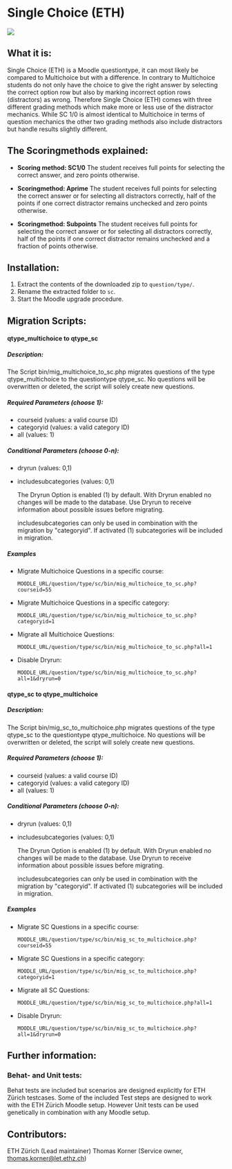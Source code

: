 # Single Choice (ETH)

![](https://github.com/ethz-let/moodle-qtype_sc/actions/workflows/moodle-ci.yml/badge.svg)

## What it is:
Single Choice (ETH) is a Moodle questiontype, it can most likely be compared to Multichoice but with a difference. In contrary to Multichoice students do not only have the choice to give the right answer by selecting the correct option row but also by marking incorrect option rows (distractors) as wrong. Therefore Single Choice (ETH) comes with three different grading methods which make more or less use of the distractor mechanics. While SC 1/0 is almost identical to Multichoice in terms of question mechanics the other two grading methods also include distractors but handle results slightly different.

## The Scoringmethods explained:
- **Scoring method: SC1/0**
   The student receives full points for selecting the correct answer, and zero points otherwise.

- **Scoringmethod: Aprime**
   The student receives full points for selecting the correct answer or for selecting all distractors correctly, half of the points if one correct distractor remains unchecked and zero points otherwise.
  
- **Scoringmethod: Subpoints**
   The student receives full points for selecting the correct answer or for selecting all distractors correctly, half of the points if one correct distractor remains unchecked and a fraction of points otherwise.

## Installation:
1. Extract the contents of the downloaded zip to `question/type/`.
1. Rename the extracted folder to `sc`.
1. Start the Moodle upgrade procedure.

## Migration Scripts:

#### qtype_multichoice to qtype_sc
##### Description:
The Script bin/mig_multichoice_to_sc.php migrates questions of the type 
qtype_multichoice to the questiontype qtype_sc. No questions will 
be overwritten or deleted, the script will solely create new questions.

##### Required Parameters (choose 1):
 - courseid (values: a valid course ID)
 - categoryid (values: a valid category ID)
 - all (values: 1)

##### Conditional Parameters (choose 0-n):
 - dryrun (values: 0,1)
 - includesubcategories (values: 0,1)

    The Dryrun Option is enabled (1) by default.
    With Dryrun enabled no changes will be made to the database.
    Use Dryrun to receive information about possible issues before 
    migrating.

    includesubcategories can only be used in combination with the
    migration by "categoryid".
    If activated (1) subcategories will be included in migration.

##### Examples

 - Migrate Multichoice Questions in a specific course:
   ```
   MOODLE_URL/question/type/sc/bin/mig_multichoice_to_sc.php?courseid=55
   ```
 - Migrate Multichoice Questions in a specific category:
   ```
   MOODLE_URL/question/type/sc/bin/mig_multichoice_to_sc.php?categoryid=1
   ```
 - Migrate all Multichoice Questions:
    ```
   MOODLE_URL/question/type/sc/bin/mig_multichoice_to_sc.php?all=1
   ```
 - Disable Dryrun:
   ```
   MOODLE_URL/question/type/sc/bin/mig_multichoice_to_sc.php?all=1&dryrun=0
   ```
   
#### qtype_sc to qtype_multichoice
##### Description:
The Script bin/mig_sc_to_multichoice.php migrates questions of the type 
qtype_sc to the questiontype qtype_multichoice. No questions will be overwritten 
or deleted, the script will solely create new questions.

##### Required Parameters (choose 1):
 - courseid (values: a valid course ID)
 - categoryid (values: a valid category ID)
 - all (values: 1)

##### Conditional Parameters (choose 0-n):
 - dryrun (values: 0,1)
 - includesubcategories (values: 0,1)

    The Dryrun Option is enabled (1) by default.
    With Dryrun enabled no changes will be made to the database.
    Use Dryrun to receive information about possible issues before 
    migrating.

    includesubcategories can only be used in combination with the
    migration by "categoryid".
    If activated (1) subcategories will be included in migration.

##### Examples

 - Migrate SC Questions in a specific course:
   ```
   MOODLE_URL/question/type/sc/bin/mig_sc_to_multichoice.php?courseid=55
   ```
 - Migrate SC Questions in a specific category:
   ```
   MOODLE_URL/question/type/sc/bin/mig_sc_to_multichoice.php?categoryid=1
   ```
 - Migrate all SC Questions:
   ```
   MOODLE_URL/question/type/sc/bin/mig_sc_to_multichoice.php?all=1
   ```
 - Disable Dryrun:
   ```
   MOODLE_URL/question/type/sc/bin/mig_sc_to_multichoice.php?all=1&dryrun=0
   ```

## Further information:
### Behat- and Unit tests:
Behat tests are included but scenarios are designed explicitly for ETH Zürich testcases.
Some of the included Test steps are designed to work with the ETH Zürich Moodle setup.
However Unit tests can be used genetically in combination with any Moodle setup.
 
## Contributors:
ETH Zürich (Lead maintainer)
Thomas Korner (Service owner, thomas.korner@let.ethz.ch)